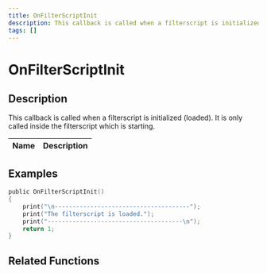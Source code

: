 ```yaml
---
title: OnFilterScriptInit
description: This callback is called when a filterscript is initialized (loaded).
tags: []
---
```


# OnFilterScriptInit

<TagLinks />

## Description

This callback is called when a filterscript is initialized (loaded). It is only called inside the filterscript which is starting.

| Name | Description |
| ---- | ----------- |


## Examples

```c
public OnFilterScriptInit()
{
    print("\n--------------------------------------");
    print("The filterscript is loaded.");
    print("--------------------------------------\n");
    return 1;
}
```

## Related Functions

